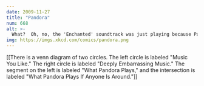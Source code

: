 ```yaml
---
date: 2009-11-27
title: "Pandora"
num: 668
alt: >-
  What?  Oh, no, the 'Enchanted' soundtrack was just playing because Pandora's algorithms are terrible.  [silence] ... (quietly) That's how you knooooooow ...
img: https://imgs.xkcd.com/comics/pandora.png
---
```

[[There is a venn diagram of two circles. The left circle is labeled "Music You Like." The right circle is labeled "Deeply Embarrassing Music." The segment on the left is labeled "What Pandora Plays," and the intersection is labeled "What Pandora Plays If Anyone Is Around."]]

